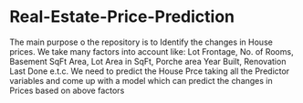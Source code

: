 # Real-Estate-Price-Prediction
The main purpose o the repository is to Identify the changes in House prices. We take many factors into account like: Lot Frontage, No. of Rooms, Basement SqFt Area, Lot Area in SqFt, Porche area Year Built, Renovation Last Done e.t.c. We need to predict the House Prce taking all the Predictor variables and come up with a model which can predict the changes in Prices based on above factors
